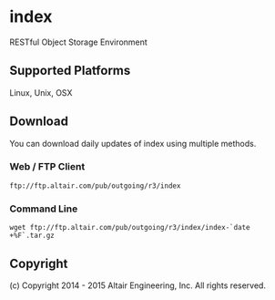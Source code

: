 # index

RESTful Object Storage Environment

## Supported Platforms

Linux, Unix, OSX

## Download

You can download daily updates of index using multiple methods.

### Web / FTP Client

    ftp://ftp.altair.com/pub/outgoing/r3/index

### Command Line

    wget ftp://ftp.altair.com/pub/outgoing/r3/index/index-`date +%F`.tar.gz

## Copyright

(c) Copyright 2014 - 2015 Altair Engineering, Inc. All rights reserved.

